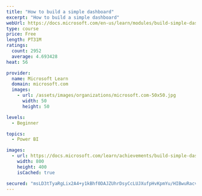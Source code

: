 ```yaml
---
title: "How to build a simple dashboard"
excerpt: "How to build a simple dashboard"
webUrl: https://docs.microsoft.com/en-us/learn/modules/build-simple-dashboard/
type: course
price: Free
length: PT31M
ratings:
  count: 2952
  average: 4.693428
heat: 56

provider:
  name: Microsoft Learn
  domain: microsoft.com
  images:
    - url: /assets/images/organizations/microsoft.com-50x50.jpg
      width: 50
      height: 50

levels:
  - Beginner

topics:
  - Power BI

images:
  - url: https://docs.microsoft.com/learn/achievements/build-simple-dashboard-social.png
    width: 800
    height: 400
    isCached: true

secured: "msLD3tTyaRgLix2A4+y1kBhf0DAJZUhrDsyCcLUJXufpHvKpmYu/HIBwuRacve8Y+zMucLMrjrYTgzQ85U46L5MWdfgXpWK/BJOhGVZGqIkELrEUVwWNyidQRUnOfKo9XoAhgmLaWYsl0wIUR6bwt8L5tyr+LQsYLyWYJpkbmc3O2hdDDZADQN75nKtEgblHZGuq/DpkkYyPFLKpBBUFNUC7jUk9xTt0OmC3kGaCmxQKDD4W76hVcb5K508brzNltv/zmdwBG3jPo48yuBG7mR2YkFRIvSiRLDHy9wt/c/8g88VxL1VLFUMF2ZBY8luOpc5LC/iwN9iIr7UAvbLM3HD7K5NrJQMEDJEeFXRSv9tyi+cy8CzF3FLaNqTzYu4VWazzW2Rgi+y8V4vGTLBQ3XOPjhsVRS1JKGCUPg+WFQg=;GeL/RQ523KQyvpgrjpW1ng=="
---
```


